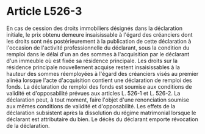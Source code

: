 # Article L526-3

En cas de cession des droits immobiliers désignés dans la déclaration initiale, le prix obtenu demeure insaisissable à l'égard des créanciers dont les droits sont nés postérieurement à la publication de cette déclaration à l'occasion de l'activité professionnelle du déclarant, sous la condition du remploi dans le délai d'un an des sommes à l'acquisition par le déclarant d'un immeuble où est fixée sa résidence principale.   Les droits sur la résidence principale nouvellement acquise restent insaisissables à la hauteur des sommes réemployées à l'égard des créanciers visés au premier alinéa lorsque l'acte d'acquisition contient une déclaration de remploi des fonds.   La déclaration de remploi des fonds est soumise aux conditions de validité et d'opposabilité prévues aux articles L. 526-1 et L. 526-2.   La déclaration peut, à tout moment, faire l'objet d'une renonciation soumise aux mêmes conditions de validité et d'opposabilité.   Les effets de la déclaration subsistent après la dissolution du régime matrimonial lorsque le déclarant est attributaire du bien. Le décès du déclarant emporte révocation de la déclaration.
